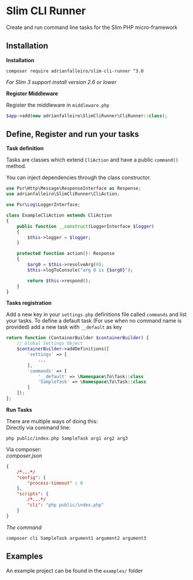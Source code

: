 # Slim CLI Runner

Create and run command line tasks for the Slim PHP micro-framework

## Installation

**Installation**

```
composer require adrianfalleiro/slim-cli-runner ^3.0
```

*For Slim 3 support install version 2.6 or lower*

**Register Middleware**

Register the middleware in `middleware.php`

```php
$app->add(new adrianfalleiro\SlimCliRunner\CliRunner::class);
```

## Define, Register and run your tasks

**Task definition**

Tasks are classes which extend `CliAction` and have a public `command()` method.

You can inject dependencies through the class constructor.

```php
use Psr\Http\Message\ResponseInterface as Response;
use adrianfalleiro\SlimCliRunner\CliAction;

use Psr\Log\LoggerInterface;

class ExampleCliAction extends CliAction
{
    public function __construct(LoggerInterface $logger)
    {
        $this->logger = $logger;
    }

    protected function action(): Response
    {
        $arg0 = $this->resolveArg(0);
        $this->logToConsole("arg 0 is {$arg0}");

        return $this->respond();
    }
}
```

**Tasks registration**

Add a new key in your `settings.php` definitions file called `commands` and list your tasks.
To define a default task (For use when no command name is provided) add a new task with `__default` as key

```php
return function (ContainerBuilder $containerBuilder) {
    // Global Settings Object
    $containerBuilder->addDefinitions([
        'settings' => [
            ...
        ],
        'commands' => [
            '__default' => \Namespace\To\Task::class
            'SampleTask' => \Namespace\To\Task::class
        ]
    ]);
};
```

**Run Tasks**

There are multiple ways of doing this:  
Directly via command line:

```
php public/index.php SampleTask arg1 arg2 arg3
```

Via composer:  
_composer.json_

```json
{
    /*...*/
    "config": {
        "process-timeout" : 0
    },
    "scripts": {
        /*...*/
        "cli": "php public/index.php"
    }
}
```

_The command_

```
composer cli SampleTask argument1 argument2 argument3
```

## Examples

An example project can be found in the `examples/` folder
